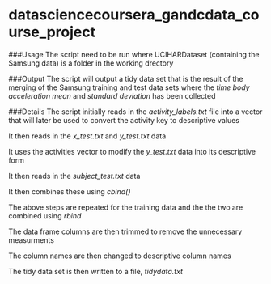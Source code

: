 datasciencecoursera_gandcdata_course_project
============================================

###Usage
The script need to be run where UCIHARDataset (containing the Samsung data) is a folder in the working drectory

###Output
The script will output a tidy data set that is the result of the merging of the Samsung training and test data sets where the *time body acceleration mean* and *standard deviation* has been collected

###Details
The script initially reads in the *activity_labels.txt* file into a vector that will later be used to convert the activity key to descriptive values

It then reads in the *x_test.txt* and *y_test.txt* data

It uses the activities vector to modify the *y_test.txt* data into its descriptive form

It then reads in the *subject_test.txt* data

It then combines these using *cbind()*

The above steps are repeated for the training data and the the two are combined using *rbind*

The data frame columns are then trimmed to remove the unnecessary measurments

The column names are then changed to descriptive column names

The tidy data set is then written to a file, *tidydata.txt*

